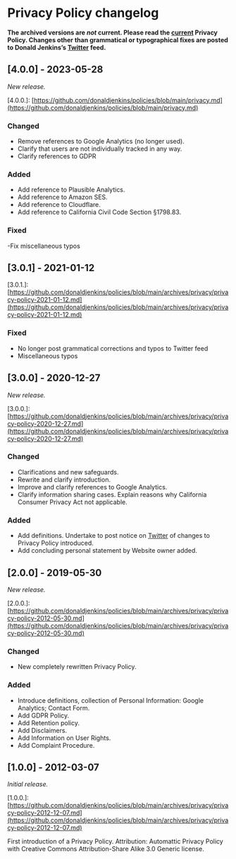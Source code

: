 # Privacy Policy changelog

**The archived versions are _not_ current. Please read the [current](https://github.com/donaldjenkins/policies/blob/main/privacy.md) Privacy Policy. Changes other than grammatical or typographical fixes are posted to Donald Jenkins’s [Twitter](https://www.twitter.com/donaldjenkins) feed.**

## \[4.0.0\] - 2023-05-28

_New release._

\[4.0.0.\]: [https://github.com/donaldjenkins/policies/blob/main/privacy.md](https://github.com/donaldjenkins/policies/blob/main/privacy.md)

### Changed

- Remove references to Google Analytics (no longer used).
- Clarify that users are not individually tracked in any way.
- Clarify references to GDPR

### Added

- Add reference to Plausible Analytics.
- Add reference to Amazon SES.
- Add reference to Cloudflare.
- Add reference to California Civil Code Section §1798.83.

### Fixed

-Fix miscellaneous typos

## \[3.0.1\] - 2021-01-12

\[3.0.1.\]: [https://github.com/donaldjenkins/policies/blob/main/archives/privacy/privacy-policy-2021-01-12.md](https://github.com/donaldjenkins/policies/blob/main/archives/privacy/privacy-policy-2021-01-12.md)

### Fixed

- No longer post grammatical corrections and typos to Twitter feed
- Miscellaneous typos

## \[3.0.0\] - 2020-12-27

_New release._

\[3.0.0.\]: [https://github.com/donaldjenkins/policies/blob/main/archives/privacy/privacy-policy-2020-12-27.md](https://github.com/donaldjenkins/policies/blob/main/archives/privacy/privacy-policy-2020-12-27.md)

### Changed

- Clarifications and new safeguards.
- Rewrite and clarify introduction.
- Improve and clarify references to Google Analytics.
- Clarify information sharing cases. Explain reasons why California Consumer Privacy Act not applicable.

### Added

- Add definitions. Undertake to post notice on [Twitter](https://web.archive.org/web/20220707072547/https://www.twitter.com/donaldjenkins) of changes to Privacy Policy introduced.
- Add concluding personal statement by Website owner added.

## \[2.0.0\] - 2019-05-30

_New release._

\[2.0.0.\]: [https://github.com/donaldjenkins/policies/blob/main/archives/privacy/privacy-policy-2012-05-30.md](https://github.com/donaldjenkins/policies/blob/main/archives/privacy/privacy-policy-2012-05-30.md)

### Changed

- New completely rewritten Privacy Policy.

### Added

- Introduce definitions, collection of Personal Information: Google Analytics; Contact Form.
- Add GDPR Policy.
- Add Retention policy.
- Add Disclaimers.
- Add Information on User Rights.
- Add Complaint Procedure.

## \[1.0.0\] - 2012-03-07

_Initial release._

\[1.0.0.\]: [https://github.com/donaldjenkins/policies/blob/main/archives/privacy/privacy-policy-2012-12-07.md](https://github.com/donaldjenkins/policies/blob/main/archives/privacy/privacy-policy-2012-12-07.md)

First introduction of a Privacy Policy. Attribution: Automattic Privacy Policy with Creative Commons Attribution-Share Alike 3.0 Generic license.
